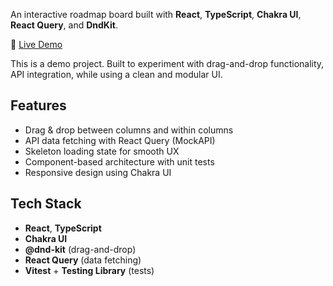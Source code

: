 An interactive roadmap board built with **React**, **TypeScript**, **Chakra UI**, **React Query**, and **DndKit**.

🚀 [Live Demo](https://roadmap-board.vercel.app/)

This is a demo project. Built to experiment with drag-and-drop functionality, API integration, while using a clean and modular UI.

## Features

- Drag & drop between columns and within columns
- API data fetching with React Query (MockAPI)
- Skeleton loading state for smooth UX
- Component-based architecture with unit tests
- Responsive design using Chakra UI

## Tech Stack

- **React**, **TypeScript**
- **Chakra UI**
- **@dnd-kit** (drag-and-drop)
- **React Query** (data fetching)
- **Vitest** + **Testing Library** (tests)
